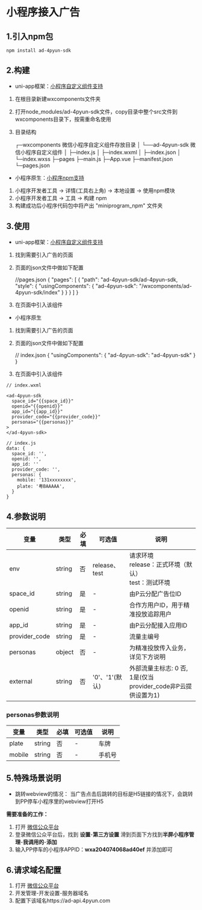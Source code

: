 # 小程序接入广告

## 1.引入npm包

    npm install ad-4pyun-sdk

## 2.构建

*   uni-app框架：[小程序自定义组件支持](https://uniapp.dcloud.net.cn/tutorial/miniprogram-subject.html#%E5%B0%8F%E7%A8%8B%E5%BA%8F%E8%87%AA%E5%AE%9A%E4%B9%89%E7%BB%84%E4%BB%B6%E6%94%AF%E6%8C%81/)

1.  在根目录新建wxcomponents文件夹
2.  打开node\_modules/ad-4pyun-sdk文件，copy目录中整个src文件到wxcomponents目录下，按需重命名使用
3.  目录结构



    ┌─wxcomponents              微信小程序自定义组件存放目录
    │   └──ad-4pyun-sdk      微信小程序自定义组件
    │        ├─index.js
    │        ├─index.wxml
    │        ├─index.json
    │        └─index.wxss
    ├─pages
    ├─main.js
    ├─App.vue
    ├─manifest.json
    └─pages.json

*   小程序原生：[小程序npm支持](https://developers.weixin.qq.com/miniprogram/dev/devtools/npm.html)

1.  小程序开发者工具 -> 详情(工具右上角) -> 本地设置 -> 使用npm模块
2.  小程序开发者工具 -> 工具 -> 构建 npm
3.  构建成功后小程序代码包中将产出 "miniprogram\_npm" 文件夹

## 3.使用

*   uni-app框架：[小程序自定义组件支持](https://uniapp.dcloud.net.cn/tutorial/miniprogram-subject.html#%E5%B0%8F%E7%A8%8B%E5%BA%8F%E8%87%AA%E5%AE%9A%E4%B9%89%E7%BB%84%E4%BB%B6%E6%94%AF%E6%8C%81/)

1.  找到需要引入广告的页面
2.  页面的json文件中做如下配置



    //pages.json
    {
      "pages": [
        {
          "path": "ad-4pyun-sdk/ad-4pyun-sdk,
          "style": {
              "usingComponents": {
                  "ad-4pyun-sdk": "/wxcomponents/ad-4pyun-sdk/index"
              }
          }
        }
      ]
    }

1.  在页面中引入该组件



    <template>
      <ad-4pyun-sdk 
        space_id="{{space_id}}" 
        openid="{{openid}}"
        app_id="{{app_id}}"
        provider_code="{{provider_code}}"
        personas="{{personas}}"
        external="1"  
      >
      </ad-4pyun-sdk>
    </template>

    <script>
      export default {
        data() {
            return {
                space_id: '',
                openid: '',
                app_id: '',
                provider_code: '',
                personas: {
                    mobile: '131xxxxxxxx',
                    plate: '粤BAAAAA',
                }
            }
        }
      }
    </script>

*   小程序原生

1.  找到需要引入广告的页面
2.  页面的json文件中做如下配置



    // index.json
    {
        "usingComponents": {
            "ad-4pyun-sdk": "ad-4pyun-sdk"
        }
    }

1.  在页面中引入该组件

```
// index.wxml

<ad-4pyun-sdk 
  space_id="{{space_id}}" 
  openid="{{openid}}"
  app_id="{{app_id}}"
  provider_code="{{provider_code}}"
  personas="{{personas}}"
>
</ad-4pyun-sdk>

// index.js
data: {
  space_id: '',
  openid: '',
  app_id: ''
  provider_code: '',
  personas: {
    mobile: '131xxxxxxxx',
    plate: '粤BAAAAA',
  }
}

```

## 4.参数说明

| 变量             | 类型     | 必填 | 可选值          | 说明                                        |
| -------------- | ------ | -- | ------------ | ----------------------------------------- |
| env            | string | 否  | release、test   | 请求环境<br />release：正式环境（默认）<br />test：测试环境 |
| space\_id      | string | 是  | -               | 由P云分配广告位ID                                |
| openid         | string | 是  | -               | 合作方用户ID，用于精准投放追踪用户                        |
| app\_id        | string | 是  | -               | 由P云分配接入应用ID                               |
| provider\_code | string | 是  | -               | 流量主编号                                     |
| personas       | object | 否  | -               | 为精准投放传入业务，详见下方说明                          |
| external       | string | 否  |  '0'、'1'(默认) | 外部流量主标志: 0 否, 1是(仅当provider_code非P云提供设置为1) |

### personas参数说明

| 变量     | 类型     | 必填 | 可选值 | 说明  |
| ------ | ------ | -- | --- | --- |
| plate  | string | 否  | -   | 车牌  |
| mobile | string | 否  | -   | 手机号 |

## 5.特殊场景说明

*   跳转webview的情况：
    当广告点击后跳转的目标是H5链接的情况下，会跳转到PP停车小程序里的webview打开H5

**需要准备的工作：**
1. 打开 [微信公众平台](https://mp.weixin.qq.com/)
2. 登录微信公众平台后，找到 **设置**-**第三方设置** 滑到页面下方找到**半屏小程序管理**-**我调用的**-**添加**
3. 输入PP停车的小程序APPID：**wxa204074068ad40ef** 并添加即可

## 6.请求域名配置
1. 打开 [微信公众平台](https://mp.weixin.qq.com/)
2. 开发管理-开发设置-服务器域名
3. 配置下该域名https://ad-api.4pyun.com

